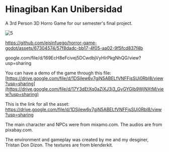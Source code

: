 # Hinagiban Kan Unibersidad

  A 3rd Person 3D Horro Game for our semester's final project.

![5](https://github.com/ejsinfuego/horror-game-godot/assets/67304574/e77c14aa-2119-4640-8907-ce0235e93f11)



https://github.com/ejsinfuego/horror-game-godot/assets/67304574/57f8dadc-bb17-4f05-aa02-9f5fcd837f4b

google.com/file/d/169EcH8eFcivej5DCwdbjVyHlrPkgNhQG/view?usp=sharing

You can have a demo of the game through this file: [https://drive.google.com/file/d/1DSjlew6v7gjN5ABELfVNFFjsSUi0RbI8/view?usp=sharing](https://drive.google.com/file/d/17Y3dEtXq0aZjXJ3j3_GyGYGIb9WjNXtM/view?usp=sharing)

This is the link for all the asset: https://drive.google.com/file/d/1DSjlew6v7gjN5ABELfVNFFjsSUi0RbI8/view?usp=sharing

The main character and NPCs were from mixamo.com. The audios are from pixabay.com.

The environment and gameplay was created by me and my desginer, Tristan Don Dizon. The textures are from blenderkit. 
